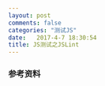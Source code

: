 ```yaml
---
layout: post
comments: false
categories: "测试JS"
date:   2017-4-7 18:30:54
title: JS测试之JSLint
---
```


<div id="toc"></div>

### 参考资料



<script type="text/javascript">
$(document).ready(function() {
    $('#toc').toc({ listType: 'ul', title: "<i>目录</i>" });
});
</script>
